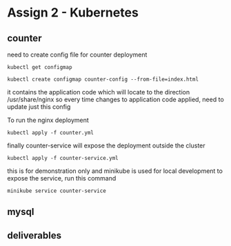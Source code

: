 # Assign 2 - Kubernetes 

## counter
need to create config file for counter deployment
```
kubectl get configmap
```
```
kubectl create configmap counter-config --from-file=index.html
```
it contains the application code which will locate to the direction /usr/share/nginx 
so every time changes to application code applied, need to update just this config

To run the nginx deployment
```
kubectl apply -f counter.yml
```

finally counter-service will expose the deployment outside the cluster
```
kubectl apply -f counter-service.yml
```

this is for demonstration only and minikube is used for local development
to expose the service, run this command
```
minikube service counter-service
```
## mysql

## deliverables